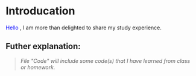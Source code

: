 # Introducation
<font color="blue"> Hello </font> , I am more than delighted to share my study experience.
## Futher explanation:
> *File "Code" will include some code(s) that I have learned from class or homework.*
